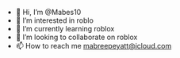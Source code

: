- 👋 Hi, I’m @Mabes10
- 👀 I’m interested in roblo
- 🌱 I’m currently learning roblox
- 💞️ I’m looking to collaborate on roblox
- 📫 How to reach me mabreepeyatt@icloud.com

<!---
Mabes10/Mabes10 is a ✨ special ✨ repository because its `README.md` (this file) appears on your GitHub profile.
You can click the Preview link to take a look at your changes.
--->
